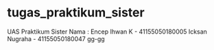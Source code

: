 # tugas_praktikum_sister
UAS Praktikum Sister
Nama :
Encep Ihwan K - 41155050180005
Icksan Nugraha - 41155050180047
gg-gg
